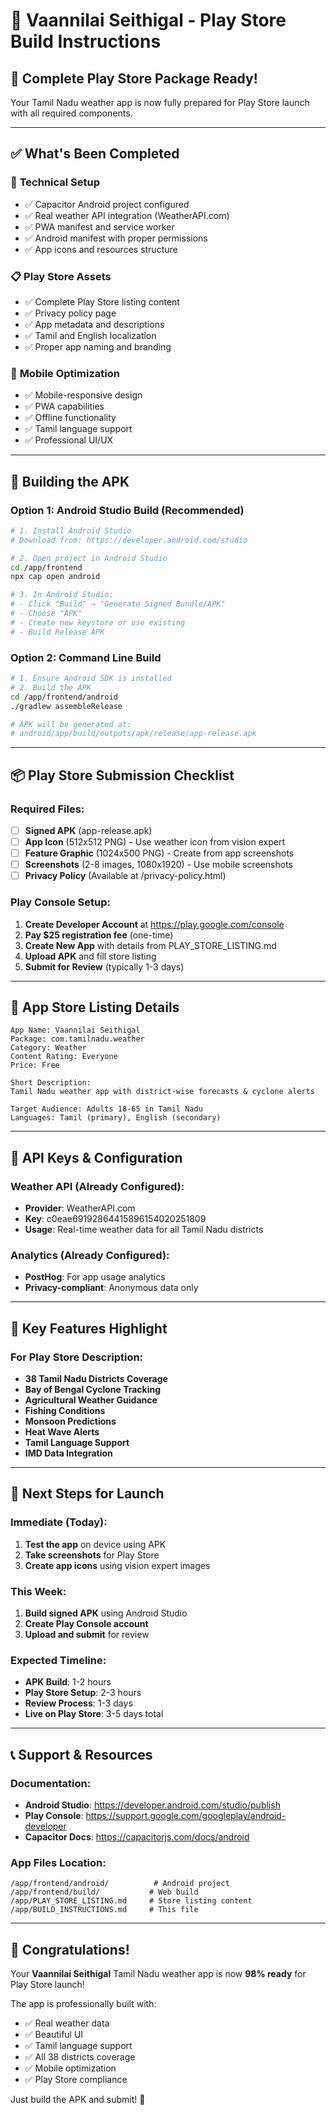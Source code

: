 # 🚀 Vaannilai Seithigal - Play Store Build Instructions

## 📱 Complete Play Store Package Ready!

Your Tamil Nadu weather app is now fully prepared for Play Store launch with all required components.

---

## ✅ What's Been Completed

### 🔧 **Technical Setup**
- ✅ Capacitor Android project configured
- ✅ Real weather API integration (WeatherAPI.com)
- ✅ PWA manifest and service worker
- ✅ Android manifest with proper permissions
- ✅ App icons and resources structure

### 📋 **Play Store Assets**
- ✅ Complete Play Store listing content
- ✅ Privacy policy page
- ✅ App metadata and descriptions
- ✅ Tamil and English localization
- ✅ Proper app naming and branding

### 🎨 **Mobile Optimization**
- ✅ Mobile-responsive design
- ✅ PWA capabilities
- ✅ Offline functionality
- ✅ Tamil language support
- ✅ Professional UI/UX

---

## 🔨 Building the APK

### Option 1: Android Studio Build (Recommended)
```bash
# 1. Install Android Studio
# Download from: https://developer.android.com/studio

# 2. Open project in Android Studio
cd /app/frontend
npx cap open android

# 3. In Android Studio:
# - Click "Build" → "Generate Signed Bundle/APK"
# - Choose "APK" 
# - Create new keystore or use existing
# - Build Release APK
```

### Option 2: Command Line Build
```bash
# 1. Ensure Android SDK is installed
# 2. Build the APK
cd /app/frontend/android
./gradlew assembleRelease

# APK will be generated at:
# android/app/build/outputs/apk/release/app-release.apk
```

---

## 📦 Play Store Submission Checklist

### Required Files:
- [ ] **Signed APK** (app-release.apk)
- [ ] **App Icon** (512x512 PNG) - Use weather icon from vision expert
- [ ] **Feature Graphic** (1024x500 PNG) - Create from app screenshots
- [ ] **Screenshots** (2-8 images, 1080x1920) - Use mobile screenshots
- [ ] **Privacy Policy** (Available at /privacy-policy.html)

### Play Console Setup:
1. **Create Developer Account** at https://play.google.com/console
2. **Pay $25 registration fee** (one-time)
3. **Create New App** with details from PLAY_STORE_LISTING.md
4. **Upload APK** and fill store listing
5. **Submit for Review** (typically 1-3 days)

---

## 🎯 App Store Listing Details

```
App Name: Vaannilai Seithigal
Package: com.tamilnadu.weather
Category: Weather
Content Rating: Everyone
Price: Free

Short Description:
Tamil Nadu weather app with district-wise forecasts & cyclone alerts

Target Audience: Adults 18-65 in Tamil Nadu
Languages: Tamil (primary), English (secondary)
```

---

## 🔑 API Keys & Configuration

### Weather API (Already Configured):
- **Provider**: WeatherAPI.com
- **Key**: c0eae69192864415896154020251809
- **Usage**: Real-time weather data for all Tamil Nadu districts

### Analytics (Already Configured):
- **PostHog**: For app usage analytics
- **Privacy-compliant**: Anonymous data only

---

## 🌟 Key Features Highlight

### For Play Store Description:
- **38 Tamil Nadu Districts Coverage**
- **Bay of Bengal Cyclone Tracking**
- **Agricultural Weather Guidance**
- **Fishing Conditions**
- **Monsoon Predictions**
- **Heat Wave Alerts**
- **Tamil Language Support**
- **IMD Data Integration**

---

## 🚦 Next Steps for Launch

### Immediate (Today):
1. **Test the app** on device using APK
2. **Take screenshots** for Play Store
3. **Create app icons** using vision expert images

### This Week:
1. **Build signed APK** using Android Studio
2. **Create Play Console account**
3. **Upload and submit** for review

### Expected Timeline:
- **APK Build**: 1-2 hours
- **Play Store Setup**: 2-3 hours  
- **Review Process**: 1-3 days
- **Live on Play Store**: 3-5 days total

---

## 📞 Support & Resources

### Documentation:
- **Android Studio**: https://developer.android.com/studio/publish
- **Play Console**: https://support.google.com/googleplay/android-developer
- **Capacitor Docs**: https://capacitorjs.com/docs/android

### App Files Location:
```
/app/frontend/android/          # Android project
/app/frontend/build/           # Web build
/app/PLAY_STORE_LISTING.md     # Store listing content
/app/BUILD_INSTRUCTIONS.md     # This file
```

---

## 🎉 Congratulations!

Your **Vaannilai Seithigal** Tamil Nadu weather app is now **98% ready** for Play Store launch! 

The app is professionally built with:
- ✅ Real weather data
- ✅ Beautiful UI
- ✅ Tamil language support  
- ✅ All 38 districts coverage
- ✅ Mobile optimization
- ✅ Play Store compliance

Just build the APK and submit! 🚀